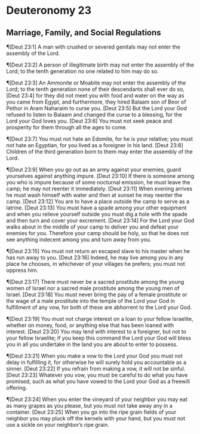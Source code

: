 # Deuteronomy 23

## Marriage, Family, and Social Regulations
¶[Deut 23:1] A man with crushed or severed genitals may not enter the assembly of the Lord.

¶[Deut 23:2] A person of illegitimate birth may not enter the assembly of the Lord; to the tenth generation no one related to him may do so.

¶[Deut 23:3] An Ammonite or Moabite may not enter the assembly of the Lord; to the tenth generation none of their descendants shall ever do so,
[Deut 23:4] for they did not meet you with food and water on the way as you came from Egypt, and furthermore, they hired Balaam son of Beor of Pethor in Aram Naharaim to curse you.
[Deut 23:5] But the Lord your God refused to listen to Balaam and changed the curse to a blessing, for the Lord your God loves you.
[Deut 23:6] You must not seek peace and prosperity for them through all the ages to come.

¶[Deut 23:7] You must not hate an Edomite, for he is your relative; you must not hate an Egyptian, for you lived as a foreigner in his land.
[Deut 23:8] Children of the third generation born to them may enter the assembly of the Lord.

¶[Deut 23:9] When you go out as an army against your enemies, guard yourselves against anything impure.
[Deut 23:10] If there is someone among you who is impure because of some nocturnal emission, he must leave the camp; he may not reenter it immediately.
[Deut 23:11] When evening arrives he must wash himself with water and then at sunset he may reenter the camp.
[Deut 23:12] You are to have a place outside the camp to serve as a latrine.
[Deut 23:13] You must have a spade among your other equipment and when you relieve yourself outside you must dig a hole with the spade and then turn and cover your excrement.
[Deut 23:14] For the Lord your God walks about in the middle of your camp to deliver you and defeat your enemies for you. Therefore your camp should be holy, so that he does not see anything indecent among you and turn away from you.

¶[Deut 23:15] You must not return an escaped slave to his master when he has run away to you.
[Deut 23:16] Indeed, he may live among you in any place he chooses, in whichever of your villages he prefers; you must not oppress him.

¶[Deut 23:17] There must never be a sacred prostitute among the young women of Israel nor a sacred male prostitute among the young men of Israel.
[Deut 23:18] You must never bring the pay of a female prostitute or the wage of a male prostitute into the temple of the Lord your God in fulfillment of any vow, for both of these are abhorrent to the Lord your God.

¶[Deut 23:19] You must not charge interest on a loan to your fellow Israelite, whether on money, food, or anything else that has been loaned with interest.
[Deut 23:20] You may lend with interest to a foreigner, but not to your fellow Israelite; if you keep this command the Lord your God will bless you in all you undertake in the land you are about to enter to possess.

¶[Deut 23:21] When you make a vow to the Lord your God you must not delay in fulfilling it, for otherwise he will surely hold you accountable as a sinner.
[Deut 23:22] If you refrain from making a vow, it will not be sinful.
[Deut 23:23] Whatever you vow, you must be careful to do what you have promised, such as what you have vowed to the Lord your God as a freewill offering.

¶[Deut 23:24] When you enter the vineyard of your neighbor you may eat as many grapes as you please, but you must not take away any in a container.
[Deut 23:25] When you go into the ripe grain fields of your neighbor you may pluck off the kernels with your hand, but you must not use a sickle on your neighbor’s ripe grain.
